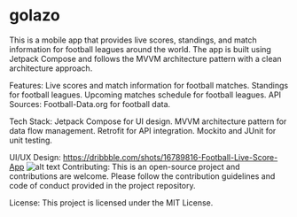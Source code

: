 # golazo

This is a mobile app that provides live scores, standings, and match information for football leagues around the world. The app is built using Jetpack Compose and follows the MVVM architecture pattern with a clean architecture approach.

Features:
Live scores and match information for football matches.
Standings for football leagues.
Upcoming matches schedule for football leagues.
API Sources:
Football-Data.org for football data.

Tech Stack:
Jetpack Compose for UI design.
MVVM architecture pattern for data flow management.
Retrofit for API integration.
Mockito and JUnit for unit testing.

UI/UX Design:
https://dribbble.com/shots/16789816-Football-Live-Score-App
![alt text]([http://url/to/img.png](https://cdn.dribbble.com/users/4710151/screenshots/16789816/media/4241c2110055ec990a86f1b254c45da1.png?compress=1&resize=1600x1200&vertical=top))
Contributing:
This is an open-source project and contributions are welcome. Please follow the contribution guidelines and code of conduct provided in the project repository.

License:
This project is licensed under the MIT License.
